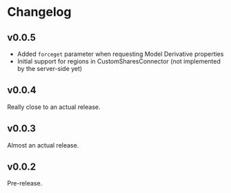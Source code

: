 # Changelog

## v0.0.5

- Added `forceget` parameter when requesting Model Derivative properties
- Initial support for regions in CustomSharesConnector (not implemented by the server-side yet)

## v0.0.4

Really close to an actual release.

## v0.0.3

Almost an actual release.

## v0.0.2

Pre-release.
